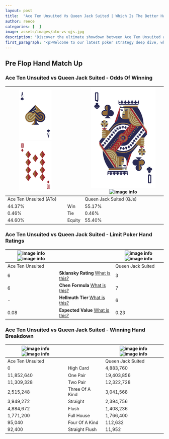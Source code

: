 ```yaml
---
layout: post
title:  "Ace Ten Unsuited Vs Queen Jack Suited | Which Is The Better Hand In Poker? A Complete Guide"
author: reece
categories: [  ]
image: assets/images/ato-vs-qjs.jpg
description: "Discover the ultimate showdown between Ace Ten Unsuited and Queen Jack Suited in poker! Uncover the odds, strategies, and scenarios where one hand triumphs over the other. Get ready to up your poker game with this thrilling analysis."
first_paragraph: "<p>Welcome to our latest poker strategy deep dive, where we're pitting two distinct hands against each other in a high-stakes showdown: Ace Ten Unsuited vs Queen Jack Suited.</p><p>In the dynamic world of poker, every decision counts, and knowing which hand holds the upper hand is key to your success at the table.</p><p>In this article, we'll dissect these two hands, explore the scenarios where one dominates the other, and equip you with the knowledge to make strategic choices that can tip the odds in your favor.</p><p>Get ready to unravel the intriguing dynamics of these poker hands and elevate your game to new heights.</p>"
---
```




[comment]: # (sp0)

## Pre Flop Hand Match Up

<div class="table hand-ratings" markdown="1"> 



### Ace Ten Unsuited vs Queen Jack Suited - Odds Of Winning


    
| ![image info](assets/images/hand1/a.png) ![image info](assets/images/hand1/to.png) |  | ![image info](assets/images/hand2/q.png) ![image info](assets/images/hand2/js.png) |
| -------- | -------- | -------- |
| Ace Ten Unsuited (ATo) |  | Queen Jack Suited (QJs) |
| 44.37% | Win | 55.17% |
| 0.46% | Tie | 0.46% |
| 44.60% | Equity | 55.40% |




[comment]: # (sp1)



### Ace Ten Unsuited vs Queen Jack Suited - Limit Poker Hand Ratings


    
| ![image info](https://www.riverpairs.com/assets/images/hand1/a.png) ![image info](https://www.riverpairs.com/assets/images/hand1/to.png) |  | ![image info](https://www.riverpairs.com/assets/images/hand2/q.png) ![image info](https://www.riverpairs.com/assets/images/hand2/js.png) |
| -------- | -------- | -------- |
| Ace Ten Unsuited |  | Queen Jack Suited |
| 6 | **Sklansky Rating** [What is this?](/sklansky-rating-explained) | 3 |
| 6 | **Chen Formula** [What is this?](/chen-formula-explained) | 7 |
| - | **Hellmuth Tier** [What is this?](/Hellmuth-tier-explained) | 6 |
| 0.08 | **Expected Value** [What is this?](/expected-value-explained) | 0.23 |




[comment]: # (sp2)



### Ace Ten Unsuited vs Queen Jack Suited - Winning Hand Breakdown


    
| ![image info](https://www.riverpairs.com/assets/images/hand1/a.png) ![image info](https://www.riverpairs.com/assets/images/hand1/to.png) |  | ![image info](https://www.riverpairs.com/assets/images/hand2/q.png) ![image info](https://www.riverpairs.com/assets/images/hand2/js.png) |
| -------- | -------- | -------- |
| Ace Ten Unsuited |  | Queen Jack Suited |
| 0 | High Card | 4,883,760 |
| 11,852,640 | One Pair | 19,403,856 |
| 11,309,328 | Two Pair | 12,322,728 |
| 2,515,248 | Three Of A Kind | 3,041,568 |
| 3,949,272 | Straight | 2,394,756 |
| 4,884,672 | Flush | 1,408,236 |
| 1,771,200 | Full House | 1,766,400 |
| 95,040 | Four Of A Kind | 112,632 |
| 92,400 | Straight Flush | 11,952 |




[comment]: # (sp3)



</div>

[comment]: # (sp4)



[comment]: # (sp5)


